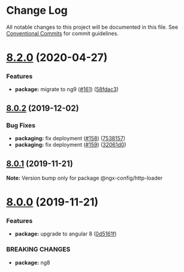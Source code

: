 # Change Log

All notable changes to this project will be documented in this file.
See [Conventional Commits](https://conventionalcommits.org) for commit guidelines.

# [8.2.0](https://github.com/fulls1z3/ngx-config/compare/v8.1.0...v8.2.0) (2020-04-27)


### Features

* **package:** migrate to ng9 ([#161](https://github.com/fulls1z3/ngx-config/issues/161)) ([58fdac3](https://github.com/fulls1z3/ngx-config/commit/58fdac3d0e8c581440e8854c66b3db58dc2ef47c))





## [8.0.2](https://github.com/fulls1z3/ngx-config/compare/v8.0.1...v8.0.2) (2019-12-02)


### Bug Fixes

* **packaging:** fix deployment ([#158](https://github.com/fulls1z3/ngx-config/issues/158)) ([7538157](https://github.com/fulls1z3/ngx-config/commit/75381576cb58a76b6acffda81b6c73bf99944338))
* **packaging:** fix deployment ([#159](https://github.com/fulls1z3/ngx-config/issues/159)) ([32061d0](https://github.com/fulls1z3/ngx-config/commit/32061d0bf44c42fa67222e36396839737d265b40))





## [8.0.1](https://github.com/fulls1z3/ngx-config/compare/v8.0.0...v8.0.1) (2019-11-21)

**Note:** Version bump only for package @ngx-config/http-loader





# [8.0.0](https://github.com/fulls1z3/ngx-config/compare/v6.0.0-rc.1...v8.0.0) (2019-11-21)


### Features

* **package:** upgrade to angular 8 ([0d5161f](https://github.com/fulls1z3/ngx-config/commit/0d5161f6aca4bc00edf057cc10dd510ae10aee5e))


### BREAKING CHANGES

* **package:** ng8
